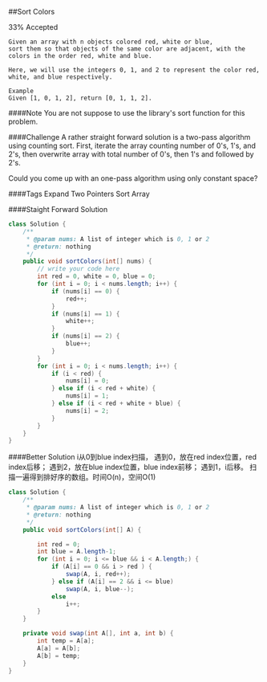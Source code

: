 ##Sort Colors

33% Accepted

	Given an array with n objects colored red, white or blue,
    sort them so that objects of the same color are adjacent, with the colors in the order red, white and blue.

	Here, we will use the integers 0, 1, and 2 to represent the color red, white, and blue respectively.

	Example
	Given [1, 0, 1, 2], return [0, 1, 1, 2].

####Note
You are not suppose to use the library's sort function for this problem.

####Challenge
A rather straight forward solution is a two-pass algorithm using counting sort. First, iterate the array counting number of 0's, 1's, and 2's, then overwrite array with total number of 0's, then 1's and followed by 2's.

Could you come up with an one-pass algorithm using only constant space?

####Tags Expand
Two Pointers Sort Array

####Staight Forward Solution
```java
class Solution {
    /**
     * @param nums: A list of integer which is 0, 1 or 2
     * @return: nothing
     */
    public void sortColors(int[] nums) {
        // write your code here
        int red = 0, white = 0, blue = 0;
        for (int i = 0; i < nums.length; i++) {
            if (nums[i] == 0) {
                red++;
            }
            if (nums[i] == 1) {
                white++;
            }
            if (nums[i] == 2) {
                blue++;
            }
        }
        for (int i = 0; i < nums.length; i++) {
            if (i < red) {
                nums[i] = 0;
            } else if (i < red + white) {
                nums[i] = 1;
            } else if (i < red + white + blue) {
                nums[i] = 2;
            }
        }
    }
}
```

####Better Solution
    i从0到blue index扫描，
    遇到0，放在red index位置，red index后移；
    遇到2，放在blue index位置，blue index前移；
    遇到1，i后移。
    扫描一遍得到排好序的数组。时间O(n)，空间O(1)

```java
class Solution {
    /**
     * @param nums: A list of integer which is 0, 1 or 2
     * @return: nothing
     */
    public void sortColors(int[] A) {

        int red = 0;
        int blue = A.length-1;
        for (int i = 0; i <= blue && i < A.length;) {
            if (A[i] == 0 && i > red ) {
                swap(A, i, red++);
            } else if (A[i] == 2 && i <= blue)
                swap(A, i, blue--);
            else
                i++;
        }
    }

    private void swap(int A[], int a, int b) {
        int temp = A[a];
        A[a] = A[b];
        A[b] = temp;
    }
}

```

